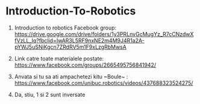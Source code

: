 # Introduction-To-Robotics

1. Introduction to robotics Facebook group: https://drive.google.com/drive/folders/1y3PRLnvGcMugYz_R7cCNzdwXfVzLL_Iq?fbclid=IwAR3L5RF9nxNE2m4M9J4R1a2A-pYWJ5uSNiKgcn7ZRdRV5m1F9xLzgRbMwsA

2. Link catre toate materialele postate: https://www.facebook.com/groups/2665495756841942/

3. Anvata si tu sa ati ampachetezi kitu ~Boule~ : https://www.facebook.com/unibuc.robotics/videos/437688323524275/
4. Da, stiu, 1 si 2 sunt inversate
